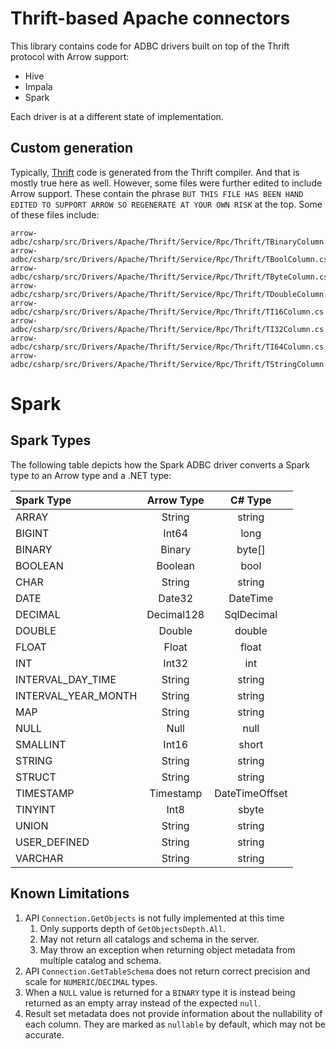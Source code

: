 ﻿<!--

 Licensed to the Apache Software Foundation (ASF) under one or more
 contributor license agreements.  See the NOTICE file distributed with
 this work for additional information regarding copyright ownership.
 The ASF licenses this file to You under the Apache License, Version 2.0
 (the "License"); you may not use this file except in compliance with
 the License.  You may obtain a copy of the License at

    http://www.apache.org/licenses/LICENSE-2.0

 Unless required by applicable law or agreed to in writing, software
 distributed under the License is distributed on an "AS IS" BASIS,
 WITHOUT WARRANTIES OR CONDITIONS OF ANY KIND, either express or implied.
 See the License for the specific language governing permissions and
 limitations under the License.

-->

# Thrift-based Apache connectors
This library contains code for ADBC drivers built on top of the Thrift protocol with Arrow support:

- Hive
- Impala
- Spark

Each driver is at a different state of implementation.

## Custom generation
Typically, [Thrift](https://thrift.apache.org/) code is generated from the Thrift compiler. And that is mostly true here as well. However, some files were further edited to include Arrow support. These contain the phrase `BUT THIS FILE HAS BEEN HAND EDITED TO SUPPORT ARROW SO REGENERATE AT YOUR OWN RISK` at the top. Some of these files include:

```
arrow-adbc/csharp/src/Drivers/Apache/Thrift/Service/Rpc/Thrift/TBinaryColumn.cs
arrow-adbc/csharp/src/Drivers/Apache/Thrift/Service/Rpc/Thrift/TBoolColumn.cs
arrow-adbc/csharp/src/Drivers/Apache/Thrift/Service/Rpc/Thrift/TByteColumn.cs
arrow-adbc/csharp/src/Drivers/Apache/Thrift/Service/Rpc/Thrift/TDoubleColumn.cs
arrow-adbc/csharp/src/Drivers/Apache/Thrift/Service/Rpc/Thrift/TI16Column.cs
arrow-adbc/csharp/src/Drivers/Apache/Thrift/Service/Rpc/Thrift/TI32Column.cs
arrow-adbc/csharp/src/Drivers/Apache/Thrift/Service/Rpc/Thrift/TI64Column.cs
arrow-adbc/csharp/src/Drivers/Apache/Thrift/Service/Rpc/Thrift/TStringColumn.cs
```

# Spark

## Spark Types

The following table depicts how the Spark ADBC driver converts a Spark type to an Arrow type and a .NET type:

| Spark Type          | Arrow Type | C# Type |
| :---                | :---:      | :---:   |
| ARRAY               | String     | string  |
| BIGINT              | Int64      | long |
| BINARY              | Binary     | byte[] |
| BOOLEAN             | Boolean    | bool |
| CHAR                | String     | string |
| DATE                | Date32     | DateTime |
| DECIMAL             | Decimal128 | SqlDecimal |
| DOUBLE              | Double     | double |
| FLOAT               | Float      | float |
| INT                 | Int32      | int |
| INTERVAL_DAY_TIME   | String     | string |
| INTERVAL_YEAR_MONTH | String     | string |
| MAP                 | String     | string |
| NULL                | Null       | null |
| SMALLINT            | Int16      | short |
| STRING              | String     | string |
| STRUCT              | String     | string |
| TIMESTAMP           | Timestamp  | DateTimeOffset |
| TINYINT             | Int8       | sbyte |
| UNION               | String     | string |
| USER_DEFINED        | String     | string |
| VARCHAR             | String     | string |

## Known Limitations

1. API `Connection.GetObjects` is not fully implemented at this time
   1. Only supports depth of `GetObjectsDepth.All`.
   1. May not return all catalogs and schema in the server.
   1. May throw an exception when returning object metadata from multiple catalog and schema.
1. API `Connection.GetTableSchema` does not return correct precision and scale for `NUMERIC`/`DECIMAL` types.
1. When a `NULL` value is returned for a `BINARY` type it is instead being returned as an empty array instead of the expected `null`.
1. Result set metadata does not provide information about the nullability of each column. They are marked as `nullable`    by default, which may not be accurate.
